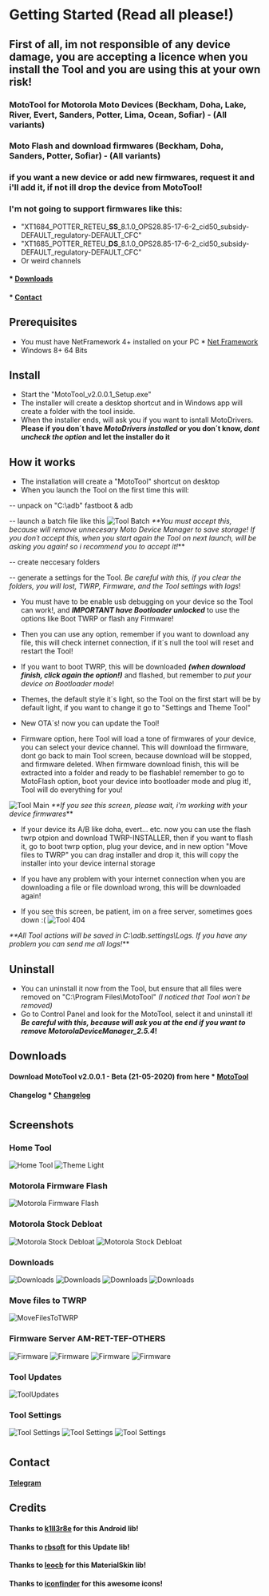 # Getting Started (Read all please!)

## First of all, im not responsible of any device damage, you are accepting a licence when you install the Tool and you are using this at your own risk!

### MotoTool for Motorola Moto Devices (Beckham, Doha, Lake, River, Evert, Sanders, Potter, Lima, Ocean, Sofiar) - (All variants)
### Moto Flash and download firmwares (Beckham, Doha, Sanders, Potter, Sofiar) - (All variants)

### if you want a new device or add new firmwares, request it and i'll add it, if not ill drop the device from MotoTool! 

### I'm not going to support firmwares like this:
- "XT1684_POTTER_RETEU_**SS**_8.1.0_OPS28.85-17-6-2_cid50_subsidy-DEFAULT_regulatory-DEFAULT_CFC"
- "XT1685_POTTER_RETEU_**DS**_8.1.0_OPS28.85-17-6-2_cid50_subsidy-DEFAULT_regulatory-DEFAULT_CFC"
- Or weird channels 

#### * [Downloads](https://github.com/Franco28/MotoTool#downloads-1) 
#### * [Contact](https://github.com/Franco28/MotoTool#contact) 

## Prerequisites
- You must have NetFramework 4+ installed on your PC * [Net Framework](https://dotnet.microsoft.com/download) 
- Windows 8+ 64 Bits

## Install
- Start the "MotoTool_v2.0.0.1_Setup.exe"
- The installer will create a desktop shortcut and in Windows app will create a folder with the tool inside. 
- When the installer ends, will ask you if you want to isntall MotoDrivers. **Please if you don´t have _MotoDrivers installed_ or you don´t know, _dont uncheck the option_ and let the installer do it**

## How it works
- The installation will create a "MotoTool" shortcut on desktop
- When you launch the Tool on the first time this will:

-- unpack on "C:\adb\" fastboot & adb

-- launch a batch file like this
![Tool Batch](https://github.com/Franco28/MotoTool/blob/master/Screens/remove.png "Tool Batch")
_**You must accept this, because will remove unnecesary Moto Device Manager to save storage! If you don´t accept this, when you start again the Tool on next launch, will be asking you again! so i recommend you to accept it!_**

-- create neccesary folders

-- generate a settings for the Tool. _Be careful with this, if you clear the folders, you will lost, TWRP, Firmware, and the Tool settings with logs_!

- You must have to be enable usb debugging on your device so the Tool can work!, and **_IMPORTANT have Bootloader unlocked_** to use the options like Boot TWRP or flash any Firmware!

- Then you can use any option, remember if you want to download any file, this will check internet connection, if it´s null the tool will reset and restart the Tool!

- If you want to boot TWRP, this will be downloaded **_(when download finish, click again the option!)_** and flashed, but remember to _put your device on Bootloader mode_!

- Themes, the default style it´s light, so the Tool on the first start will be by default light, if you want to change it go to "Settings and Theme Tool"

- New OTA´s! now you can update the Tool!

- Firmware option, here Tool will load a tone of firmwares of your device, you can select your device channel. This will download the firmware, dont go back to main Tool screen, because download will be stopped, and firmware deleted. When firmware download finish, this will be extracted into a folder and ready to be flashable! remember to go to MotoFlash option, boot your device into bootloader mode and plug it!, Tool will do everything for you!

![Tool Main](https://github.com/Franco28/MotoTool/blob/master/Screens/mainserver.png "Tool Main")
_**If you see this screen, please wait, i'm working with your device firmwares_**

- If your device its A/B like doha, evert... etc. now you can use the flash twrp otpion and download TWRP-INSTALLER, then if you want to flash it, go to boot twrp option, plug your device, and in new option "Move files to TWRP" you can drag installer and drop it, this will copy the installer into your device internal storage

- If you have any problem with your internet connection when you are downloading a file or file download wrong, this will be downloaded again!

- If you see this screen, be patient, im on a free server, sometimes goes down :(
![Tool 404](https://github.com/Franco28/MotoTool/blob/master/Screens/404.png "Tool 404")

_**All Tool actions will be saved in C:\adb\.settings\Logs. If you have any problem you can send me all logs!_**

## Uninstall
- You can uninstall it now from the Tool, but ensure that all files were removed on "C:\Program Files\MotoTool\" _(I noticed that Tool won´t be removed)_
- Go to Control Panel and look for the MotoTool, select it and uninstall it! **_Be careful with this, because will ask you at the end if you want to remove MotorolaDeviceManager_2.5.4_!** 


## Downloads
#### Download MotoTool v2.0.0.1 - Beta (21-05-2020) from here * [MotoTool](https://github.com/Franco28/MotoTool/releases/tag/v2.0.0.1) 
#### Changelog * [Changelog](https://MotoToolEngine.000webhostapp.com/MotoTool/changelog.txt) 


#


## Screenshots

### Home Tool
![Home Tool](https://github.com/Franco28/MotoTool/blob/master/Screens/Tool.png "Tool")
![Theme Light](https://github.com/Franco28/MotoTool/blob/master/Screens/ToolLight.png "Theme Light")

### Motorola Firmware Flash 
![Motorola Firmware Flash](https://github.com/Franco28/MotoTool/blob/master/Screens/MotoFlash.png "Motorola Firmware Flash")

### Motorola Stock Debloat 
![Motorola Stock Debloat](https://github.com/Franco28/MotoTool/blob/master/Screens/Debloat.png "Motorola Stock Debloat")
![Motorola Stock Debloat](https://github.com/Franco28/MotoTool/blob/master/Screens/DebloatOthers.png "Motorola Stock Debloat")

### Downloads
![Downloads](https://github.com/Franco28/MotoTool/blob/master/Screens/Download.png "Downloads")
![Downloads](https://github.com/Franco28/MotoTool/blob/master/Screens/DownloadGeneral.png "Downloads")
![Downloads](https://github.com/Franco28/MotoTool/blob/master/Screens/DownloadTWRPPermanent.png "Downloads")
![Downloads](https://github.com/Franco28/MotoTool/blob/master/Screens/DownloadTWRPPermanent2.png "Downloads")

### Move files to TWRP 
![MoveFilesToTWRP](https://github.com/Franco28/MotoTool/blob/master/Screens/MoveFilesToTWRP.png "MoveFilesToTWRP")

### Firmware Server AM-RET-TEF-OTHERS
![Firmware](https://github.com/Franco28/MotoTool/blob/master/Screens/FirmwaresAM.png "Firmware")
![Firmware](https://github.com/Franco28/MotoTool/blob/master/Screens/FirmwaresRET.png "Firmware")
![Firmware](https://github.com/Franco28/MotoTool/blob/master/Screens/FirmwaresTEF.png "Firmware")
![Firmware](https://github.com/Franco28/MotoTool/blob/master/Screens/FirmwaresOTHERS.png "Firmware")

### Tool Updates
![ToolUpdates](https://github.com/Franco28/MotoTool/blob/master/Screens/Updates.png "ToolUpdates")

### Tool Settings
![Tool Settings](https://github.com/Franco28/MotoTool/blob/master/Screens/ToolSettings.png "Tool Settings")
![Tool Settings](https://github.com/Franco28/MotoTool/blob/master/Screens/ToolSettingsTheme.png "Tool Settings")
![Tool Settings](https://github.com/Franco28/MotoTool/blob/master/Screens/AddNewDeviceManual.png "Tool Settings")


#


## Contact 
#### [Telegram](https://t.me/francom28) 

## Credits
#### Thanks to [k1ll3r8e](https://forum.xda-developers.com/showthread.php?t=2772502) for this Android lib!
#### Thanks to [rbsoft](https://github.com/ravibpatel/AutoUpdater.NET) for this Update lib!
#### Thanks to [leocb](https://github.com/leocb/MaterialSkin) for this MaterialSkin lib!
#### Thanks to [iconfinder](https://www.iconfinder.com/) for this awesome icons!
